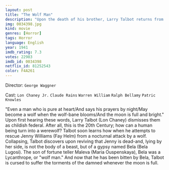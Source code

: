 ```yaml
---
layout: post
title: "The Wolf Man"
description: "Upon the death of his brother, Larry Talbot returns from America to his ancestral home in Wales. He visits a gypsy camp with village girl Jenny Williams, who is attacked by Bela, a gypsy who has turned into a werewolf. Larry kills the werewolf but is bitten during the fight. Bela's mother tells him that this will cause him to become a werewolf at each full moon. Larry confesses his plight to his unbelieving father, Sir .."
img: 0034398.jpg
kind: movie
genres: [Horror]
tags: Horror 
language: English
year: 1941
imdb_rating: 7.3
votes: 22983
imdb_id: 0034398
netflix_id: 81252543
color: F4A261
---
```

Director: `George Waggner`  

Cast: `Lon Chaney Jr.` `Claude Rains` `Warren William` `Ralph Bellamy` `Patric Knowles` 

"Even a man who is pure at heart/And says his prayers by night/May become a wolf when the wolf-bane blooms/And the moon is full and bright." Upon first hearing these words, Larry Talbot (Lon Chaney) dismisses them as childish federal. After all, this is the 20th Century; how can a human being turn into a werewolf? Talbot soon learns how when he attempts to rescue Jenny Williams (Fay Helm) from a nocturnal attack by a wolf. Collapsing, Talbot discovers upon reviving that Jenny is dead-and, lying by her side, is not the body of a beast, but of a gypsy named Bela (Bela Lugosi). The son of fortune teller Maleva (Maria Ouspenskaya), Bela was a Lycanthrope, or "wolf man." And now that he has been bitten by Bela, Talbot is cursed to suffer the torments of the damned whenever the moon is full.
